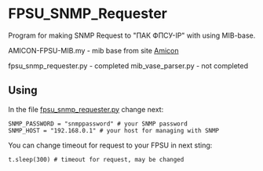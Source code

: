 # FPSU_SNMP_Requester
Program for making SNMP Request to "ПАК ФПСУ-IP" with using MIB-base.


AMICON-FPSU-MIB.my - mib base from site [Amicon](https://amicon.ru/download.php)

fpsu_snmp_requester.py - completed
mib_vase_parser.py - not completed

## Using

In the file [fpsu_snmp_requester.py](./fpsu_snmp_requester.py) change next:

    SNMP_PASSWORD = "snmppassword" # your SNMP password
    SNMP_HOST = "192.168.0.1" # your host for managing with SNMP
  
You can change timeout for request to your FPSU in next sting:

    t.sleep(300) # timeout for request, may be changed
